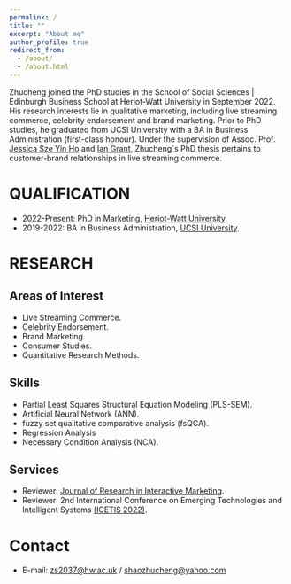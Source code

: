 ```yaml
---
permalink: /
title: ""
excerpt: "About me"
author_profile: true
redirect_from: 
  - /about/
  - /about.html
---
```


Zhucheng joined the PhD studies in the School of Social Sciences | Edinburgh Business School at Heriot-Watt University in September 2022.
His research interests lie in qualitative marketing, including live streaming commerce, celebrity endorsement and brand marketing.
Prior to PhD studies, he graduated from UCSI University with a BA in Business Administration (first-class honour).
Under the supervision of Assoc. Prof. [Jessica Sze Yin Ho](https://www.hw.ac.uk/ebs/people/faculty/jessica-sze-yin-ho.htm) and [Ian Grant](https://www.hw.ac.uk/ebs/people/faculty/ian-grant.htm), Zhucheng`s PhD thesis pertains to customer-brand relationships in live streaming commerce.

QUALIFICATION
=====
- 2022-Present: PhD in Marketing, [Heriot-Watt University](https://www.hw.ac.uk/).
- 2019-2022: BA in Business Administration, [UCSI University](https://www.ucsiuniversity.edu.my/).

RESEARCH
======

Areas of Interest
-----
- Live Streaming Commerce.
- Celebrity Endorsement.
- Brand Marketing.
- Consumer Studies.
- Quantitative Research Methods.

Skills
-----
- Partial Least Squares Structural Equation Modeling (PLS-SEM).
- Artificial Neural Network (ANN).
- fuzzy set qualitative comparative analysis (fsQCA).
- Regression Analysis
- Necessary Condition Analysis (NCA).

Services
-----
- Reviewer: [Journal of Research in Interactive Marketing](https://www.emerald.com/insight/publication/issn/2040-7122).
- Reviewer: 2nd International Conference on Emerging Technologies and Intelligent Systems [(ICETIS 2022)](https://icetis2022.asrin.org/).

Contact
======
- E-mail: zs2037@hw.ac.uk / shaozhucheng@yahoo.com

